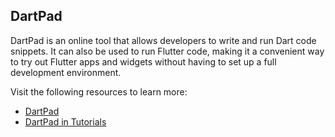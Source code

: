 ## DartPad
DartPad is an online tool that allows developers to write and run Dart code snippets. It can also be used to run Flutter code, making it a convenient way to try out Flutter apps and widgets without having to set up a full development environment.

Visit the following resources to learn more:

 - [DartPad](https://dart.dev/tools/dartpad)
 - [DartPad in Tutorials](https://dart.dev/resources/dartpad-best-practices)